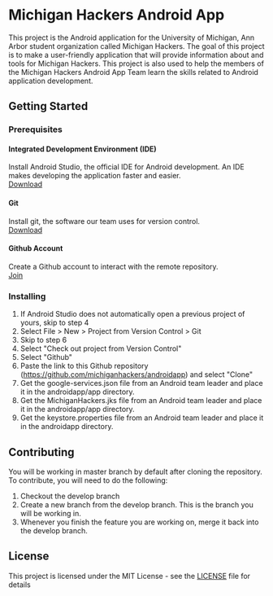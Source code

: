 # Michigan Hackers Android App
This project is the Android application for the University of Michigan, Ann Arbor student organization called Michigan Hackers. The goal of this project is to make a user-friendly application that will provide information about and tools for Michigan Hackers. This project is also used to help the members of the Michigan Hackers Android App Team learn the skills related to Android application development.

## Getting Started

### Prerequisites

#### Integrated Development Environment (IDE)
Install Android Studio, the official IDE for Android development. An IDE makes developing the application faster and easier.  
[Download](https://developer.android.com/studio/)

#### Git
Install git, the software our team uses for version control.  
[Download](https://git-scm.com/downloads)

#### Github Account
Create a Github account to interact with the remote repository.  
[Join](https://github.com/join)

### Installing
1. If Android Studio does not automatically open a previous project of yours, skip to step 4
2. Select File > New > Project from Version Control > Git
3. Skip to step 6
4. Select "Check out project from Version Control"
5. Select "Github"
6. Paste the link to this Github repository (https://github.com/michiganhackers/androidapp) and select "Clone"
7. Get the google-services.json file from an Android team leader and place it in the androidapp/app directory.  
8. Get the MichiganHackers.jks file from an Android team leader and place it in the androidapp/app directory.  
9. Get the keystore.properties file from an Android team leader and place it in the androidapp directory.  

## Contributing
You will be working in master branch by default after cloning the repository. To contribute, you will need to do the following:  
1. Checkout the develop branch
2. Create a new branch from the develop branch. This is the branch you will be working in.
3. Whenever you finish the feature you are working on, merge it back into the develop branch.  

## License
This project is licensed under the MIT License - see the [LICENSE](/LICENSE) file for details
